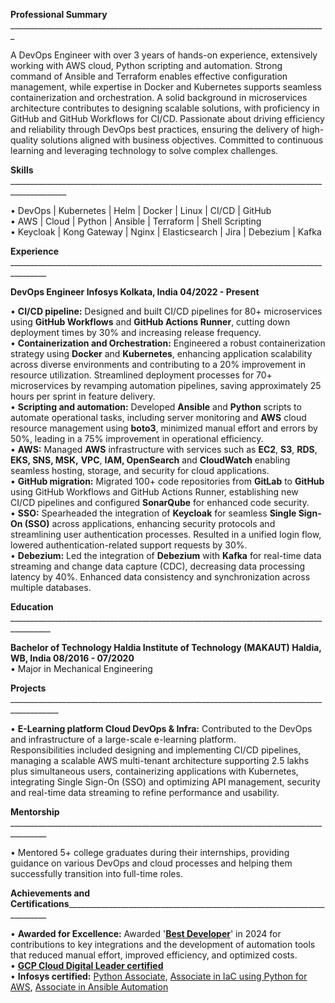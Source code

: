   
**Professional Summary** \_\_\_\_\_\_\_\_\_\_\_\_\_\_\_\_\_\_\_\_\_\_\_\_\_\_\_\_\_\_\_\_\_\_\_\_\_\_\_\_\_\_\_\_\_\_\_\_\_\_\_\_\_\_\_\_\_\_\_\_\_\_\_\_\_\_\_\_\_\_\_\_\_\_\_\_\_\_\_

A DevOps Engineer with over 3 years of hands-on experience, extensively working with AWS cloud, Python scripting and automation. Strong command of Ansible and Terraform enables effective configuration management, while expertise in Docker and Kubernetes supports seamless containerization and orchestration. A solid background in microservices architecture contributes to designing scalable solutions, with proficiency in GitHub and GitHub Workflows for CI/CD. Passionate about driving efficiency and reliability through DevOps best practices, ensuring the delivery of high-quality solutions aligned with business objectives. Committed to continuous learning and leveraging technology to solve complex challenges.

**Skills** \_\_\_\_\_\_\_\_\_\_\_\_\_\_\_\_\_\_\_\_\_\_\_\_\_\_\_\_\_\_\_\_\_\_\_\_\_\_\_\_\_\_\_\_\_\_\_\_\_\_\_\_\_\_\_\_\_\_\_\_\_\_\_\_\_\_\_\_\_\_\_\_\_\_\_\_\_\_\_\_\_\_\_\_\_\_\_\_\_\_\_\_

•   DevOps | Kubernetes | Helm | Docker | Linux | CI/CD | GitHub   
•   AWS | Cloud | Python | Ansible | Terraform | Shell Scripting  
•   Keycloak | Kong Gateway | Nginx | Elasticsearch | Jira | Debezium | Kafka

**Experience** \_\_\_\_\_\_\_\_\_\_\_\_\_\_\_\_\_\_\_\_\_\_\_\_\_\_\_\_\_\_\_\_\_\_\_\_\_\_\_\_\_\_\_\_\_\_\_\_\_\_\_\_\_\_\_\_\_\_\_\_\_\_\_\_\_\_\_\_\_\_\_\_\_\_\_\_\_\_\_\_\_\_\_\_\_\_\_

**DevOps Engineer 	Infosys 	Kolkata, India						04/2022 \- Present**

•  **CI/CD pipeline:** Designed and built CI/CD pipelines for 80+ microservices using **GitHub Workflows** and **GitHub Actions Runner**, cutting down deployment times by 30% and increasing release frequency.  
•   **Containerization and Orchestration:** Engineered a robust containerization strategy using **Docker** and **Kubernetes**, enhancing application scalability across diverse environments and contributing to a 20% improvement in resource utilization. Streamlined deployment processes for 70+ microservices by revamping automation pipelines, saving approximately 25 hours per sprint in feature delivery.  
•   **Scripting and automation:**  Developed **Ansible** and **Python** scripts to automate operational tasks, including server monitoring and **AWS** cloud resource management using **boto3**, minimized manual effort and errors by 50%, leading in a 75%  improvement in operational efficiency.  
•  **AWS:** Managed **AWS** infrastructure with services such as **EC2**, **S3**, **RDS**, **EKS, SNS, MSK,** **VPC**, **IAM, OpenSearch** and **CloudWatch** enabling seamless hosting, storage, and security for cloud applications.  
• **GitHub migration:** Migrated 100+ code repositories from **GitLab** to **GitHub** using GitHub Workflows and GitHub Actions Runner, establishing new CI/CD pipelines and configured **SonarQube** for enhanced code security.  
• **SSO:** Spearheaded the integration of **Keycloak** for seamless **Single Sign-On (SSO)** across applications, enhancing security protocols and streamlining user authentication processes. Resulted in a unified login flow, lowered authentication-related support requests by 30%.  
• **Debezium:** Led the integration of **Debezium** with **Kafka** for real-time data streaming and change data capture (CDC), decreasing data processing latency by 40%. Enhanced data consistency and synchronization across multiple databases.

**Education** \_\_\_\_\_\_\_\_\_\_\_\_\_\_\_\_\_\_\_\_\_\_\_\_\_\_\_\_\_\_\_\_\_\_\_\_\_\_\_\_\_\_\_\_\_\_\_\_\_\_\_\_\_\_\_\_\_\_\_\_\_\_\_\_\_\_\_\_\_\_\_\_\_\_\_\_\_\_\_\_\_\_\_\_\_\_\_\_

**Bachelor of Technology 	Haldia Institute of Technology (MAKAUT) 	Haldia, WB, India 	08/2016 \- 07/2020**  
•   Major in Mechanical Engineering

**Projects** \_\_\_\_\_\_\_\_\_\_\_\_\_\_\_\_\_\_\_\_\_\_\_\_\_\_\_\_\_\_\_\_\_\_\_\_\_\_\_\_\_\_\_\_\_\_\_\_\_\_\_\_\_\_\_\_\_\_\_\_\_\_\_\_\_\_\_\_\_\_\_\_\_\_\_\_\_\_\_\_\_\_\_\_\_\_\_\_\_\_

•   **E-Learning platform Cloud DevOps & Infra:** Contributed to the DevOps and infrastructure of a large-scale e-learning platform.  
Responsibilities included designing and implementing CI/CD pipelines, managing a scalable AWS multi-tenant architecture supporting 2.5 lakhs plus simultaneous users, containerizing applications with Kubernetes, integrating Single Sign-On (SSO) and optimizing API management, security and real-time data streaming to refine performance and usability.

**Mentorship** \_\_\_\_\_\_\_\_\_\_\_\_\_\_\_\_\_\_\_\_\_\_\_\_\_\_\_\_\_\_\_\_\_\_\_\_\_\_\_\_\_\_\_\_\_\_\_\_\_\_\_\_\_\_\_\_\_\_\_\_\_\_\_\_\_\_\_\_\_\_\_\_\_\_\_\_\_\_\_\_\_\_\_\_\_\_\_

•  Mentored 5+ college graduates during their internships, providing guidance on various DevOps and cloud processes and helping them successfully transition into full-time roles.

**Achievements and Certifications**\_\_\_\_\_\_\_\_\_\_\_\_\_\_\_\_\_\_\_\_\_\_\_\_\_\_\_\_\_\_\_\_\_\_\_\_\_\_\_\_\_\_\_\_\_\_\_\_\_\_\_\_\_\_\_\_\_\_\_\_\_\_\_\_\_\_\_\_\_\_\_\_\_

•   **Awarded for Excellence:** Awarded '[**Best Developer**](https://drive.google.com/file/d/1VLhnzeoPVNyoTiVb9cXMkWKWnq_SV1Md/view?usp=sharing)' in 2024 for contributions to key integrations and the development of automation tools that reduced manual effort, improved efficiency, and optimized costs.   
•  **[GCP Cloud Digital Leader certified](https://drive.google.com/file/d/1jFA0qVV5mDO5vdU-Gf0XMhFQ3csWor7i/view?usp=sharing)**  
•  **Infosys certified:** [Python Associate](https://drive.google.com/file/d/1ZcbbaRD5OsUZTJmRBpU9-ZfTEW8it7wD/view?usp=sharing), [Associate in IaC using Python for AWS](https://drive.google.com/file/d/1YiOC2_qwr2_SPcEXDilhcmjNZkoLkfWo/view?usp=sharing), [Associate in Ansible Automation](https://drive.google.com/file/d/1sQQoSRvKhgNFTV6YXamBB97c0VLbzxai/view?usp=sharing)
